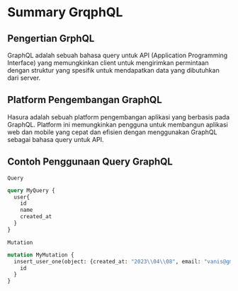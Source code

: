# Summary GrqphQL

## Pengertian GrphQL
GraphQL adalah sebuah bahasa query untuk API (Application Programming Interface) yang  memungkinkan client untuk mengirimkan permintaan dengan struktur yang spesifik untuk mendapatkan data yang dibutuhkan dari server. 

## Platform Pengembangan GraphQL

Hasura adalah sebuah platform pengembangan aplikasi yang berbasis pada GraphQL. Platform ini memungkinkan pengguna untuk membangun aplikasi web dan mobile yang cepat dan efisien dengan menggunakan GraphQL sebagai bahasa query untuk API.

## Contoh Penggunaan Query GraphQL

`Query`

``` graphql
query MyQuery {
  user{
    id
    name
    created_at
  }
}

```
`Mutation`

``` graphql
mutation MyMutation {
  insert_user_one(object: {created_at: "2023\\04\\08", email: "vanis@gmail.com", id: "2", password: "vanispassowrd", name: "vanis"}) {
    id
  }
}
```

